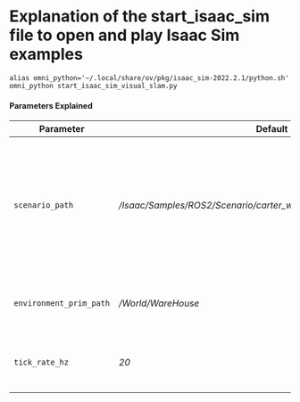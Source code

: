 # Explanation of the start_isaac_sim file to open and play Isaac Sim examples

```
alias omni_python='~/.local/share/ov/pkg/isaac_sim-2022.2.1/python.sh'
omni_python start_isaac_sim_visual_slam.py 
```

#### **Parameters Explained**

| Parameter           | Default                                                                                                        | Description                                                                                                                                                                                                |
|---------------------|------------------------------------------------------------------------------------------------------------------|------------------------------------------------------------------------------------------------------------------------------------------------------------------------------------------------------------|
| `scenario_path`        | */Isaac/Samples/ROS2/Scenario/carter_warehouse_apriltags_worker.usd*| Path of the scenario to launch relative to the nucleus server base path. Scenario must contain a carter robot.|
| `environment_prim_path` | */World/WareHouse* | Path to the world to create a navigation mesh.|
| `tick_rate_hz` | *20* | The rate (in hz) that we step the simulation at.|
